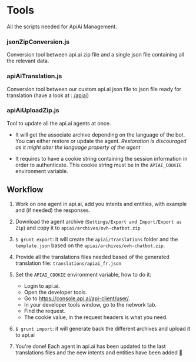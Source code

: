 # Tools

All the scripts needed for ApiAi Management.

### jsonZipConversion.js

Conversion tool between api.ai zip file and a single json file containing all the relevant data.

### apiAiTranslation.js

Conversion tool between our custom api.ai json file to json file ready for translation (have a look at : [/apiai](../apiai/))

### apiAiUploadZip.js

Tool to update all the api.ai agents at once.

- It will get the associate archive depending on the language of the bot. You can either restore or update the agent. *Restoration is discouraged as it might alter the language property of the agent*

- It requires to have a cookie string containing the session information in order to authenticate. This cookie string must be in the `APIAI_COOKIE` environment variable.

## Workflow

1. Work on one agent in api.ai, add you intents and entities, with example and (if needed) the responses.

2.  Download the agent archive (`Settings/Export and Import/Export as Zip`) and copy it to `apiai/archives/ovh-chatbot.zip`

3. `$ grunt export`: it will create the `apiai/translations` folder and the `template.json` based on the `apiai/archives/ovh-chatbot.zip`.

4. Provide all the translations files needed based of the generated translation file: `translations/apiai_fr.json`

5. Set the `APIAI_COOKIE` environment variable, how to do it:
    - Login to api.ai.
    - Open the developer tools.
    - Go to https://console.api.ai/api-client/user/.
    - In your developer tools window, go to the network tab.
    - Find the request.
    - The cookie value, in the request headers is what you need.

6. `$ grunt import`: it will generate back the different archives and upload it to api.ai

7. You're done! Each agent in api.ai has been updated to the last translations files and the new intents and entities have been added :tada:
